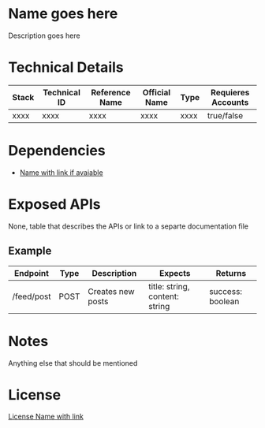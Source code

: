 # Name goes here

<p>Description goes here</p>

# Technical Details

| Stack | Technical ID | Reference Name | Official Name | Type | Requieres Accounts |
| ----- | ------------ | -------------- | ------------- | ---- | ------------------ |
| xxxx  | xxxx         | xxxx           | xxxx          | xxxx | true/false         |

# Dependencies

- [Name with link if avaiable]()

# Exposed APIs

None, table that describes the APIs or link to a separte documentation file

## Example

| Endpoint   | Type | Description       | Expects                        | Returns          |
| ---------- | ---- | ----------------- | ------------------------------ | ---------------- |
| /feed/post | POST | Creates new posts | title: string, content: string | success: boolean |

# Notes

Anything else that should be mentioned

# License

[License Name with link]()
